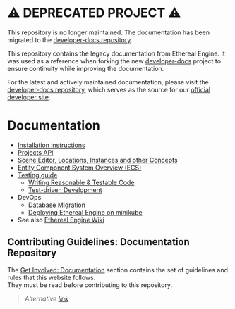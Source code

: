 # ⚠️ DEPRECATED PROJECT ⚠️

This repository is no longer maintained. The documentation has been migrated to the [developer-docs repository](https://github.com/ir-engine/developer-docs).

This repository contains the legacy documentation from Ethereal Engine. It was used as a reference when forking the new [developer-docs](https://github.com/ir-engine/developer-docs) project to ensure continuity while improving the documentation.

For the latest and actively maintained documentation, please visit the [developer-docs repository](https://github.com/ir-engine/developer-docs), which serves as the source for our [official developer site](https://docs.ir.world/developers).

# Documentation

- [Installation instructions](./docs/manual/01_install/index.md)
- [Projects API](./docs/manual/01_projects.md)
- [Scene Editor, Locations, Instances and other Concepts](./docs/manual/02_concepts)
- [Entity Component System Overview (ECS)](./docs/manual/03_modules/01_engine/04_ecs.md)
- [Testing guide](./docs/manual/03_modules/01_engine/07_testing/index.md)
  - [Writing Reasonable & Testable Code](./docs/manual/03_modules/01_engine/07_testing/01_reasonableCode.md)
  - [Test-driven Development](./docs/manual/03_modules/01_engine/07_testing/02_testDrivenDevelopment.md)
- DevOps
  - [Database Migration](./docs/manual/03_modules/05_infrastructure/03_devopsDeployment/04_databaseMigrations.md)
  - [Deploying Ethereal Engine on minikube](./docs/manual/03_modules/05_infrastructure/03_devopsDeployment/02_minikube.md)
- See also [Ethereal Engine Wiki](https://github.com/etherealengine/etherealengine/wiki/)

## Contributing Guidelines: Documentation Repository
The [Get Involved: Documentation](https://etherealengine.github.io/etherealengine-docs/manual/contributing/documentation/) section contains the set of guidelines and rules that this website follows.  
They must be read before contributing to this repository.  
> _Alternative [link](./docs/manual/98_contributing/06_documentation/)_
